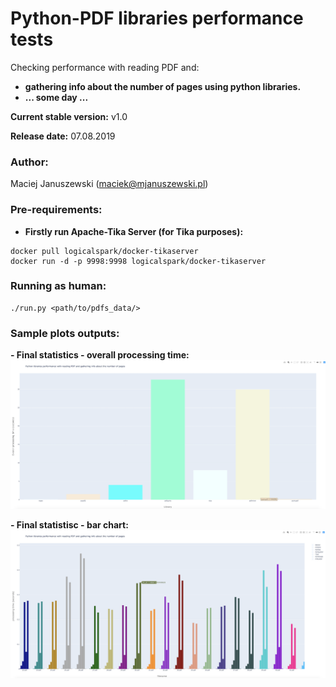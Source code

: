 Python-PDF libraries performance tests
======================================

Checking performance with reading PDF and:
- **gathering info about the number of pages using python libraries.**
- **... some day ...**

**Current stable version:** v1.0

**Release date:** 07.08.2019

### Author:
Maciej Januszewski (maciek@mjanuszewski.pl)

### Pre-requirements:

* **Firstly run Apache-Tika Server (for Tika purposes):** 
```
docker pull logicalspark/docker-tikaserver
docker run -d -p 9998:9998 logicalspark/docker-tikaserver
```

### Running as human:
```
./run.py <path/to/pdfs_data/>
```


### Sample plots outputs:
**- Final statistics - overall processing time:**
![Scatter plot generated by plotly](./sample_data/final_libs_stats.png)

**- Final statistisc - bar chart:**
![Boxes plot generated by plotly](./sample_data/final_libs_comparison.png)
